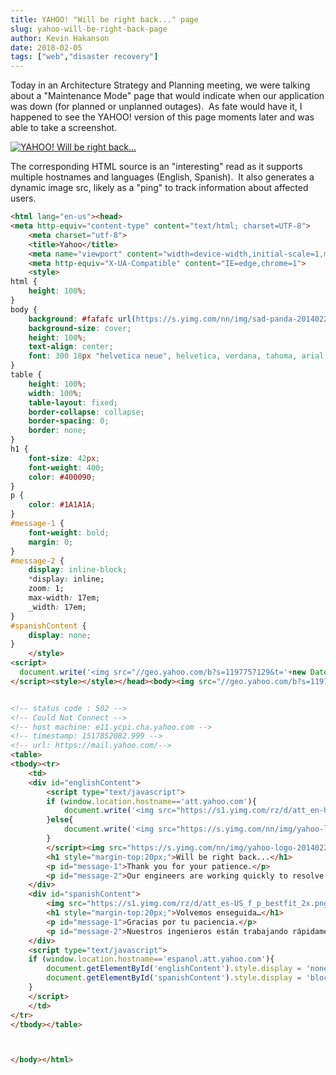 ```yaml
---
title: YAHOO! "Will be right back..." page
slug: yahoo-will-be-right-back-page
author: Kevin Hakanson
date: 2018-02-05
tags: ["web","disaster recovery"]
---
```

Today in an Architecture Strategy and Planning meeting, we were talking about a "Maintenance Mode" page that would indicate when our application was down (for planned or unplanned outages).  As fate would have it, I happened to see the YAHOO! version of this page moments later and was able to take a screenshot.

[![YAHOO! Will be right back...](images/pastedImage_1.png)](images/pastedImage_1.png)

The corresponding HTML source is an "interesting" read as it supports multiple hostnames and languages (English, Spanish).  It also generates a dynamic image src, likely as a "ping" to track information about affected users.

```html
<html lang="en-us"><head>
<meta http-equiv="content-type" content="text/html; charset=UTF-8">
    <meta charset="utf-8">
    <title>Yahoo</title>
    <meta name="viewport" content="width=device-width,initial-scale=1,minimal-ui">
    <meta http-equiv="X-UA-Compatible" content="IE=edge,chrome=1">
    <style>
html {
    height: 100%;
}
body {
    background: #fafafc url(https://s.yimg.com/nn/img/sad-panda-201402200631.png) 50% 50%;
    background-size: cover;
    height: 100%;
    text-align: center;
    font: 300 18px "helvetica neue", helvetica, verdana, tahoma, arial, sans-serif;
}
table {
    height: 100%;
    width: 100%;
    table-layout: fixed;
    border-collapse: collapse;
    border-spacing: 0;
    border: none;
}
h1 {
    font-size: 42px;
    font-weight: 400;
    color: #400090;
}
p {
    color: #1A1A1A;
}
#message-1 {
    font-weight: bold;
    margin: 0;
}
#message-2 {
    display: inline-block;
    *display: inline;
    zoom: 1;
    max-width: 17em;
    _width: 17em;
}
#spanishContent {
    display: none;
}
    </style>
<script>
  document.write('<img src="//geo.yahoo.com/b?s=1197757129&t='+new Date().getTime()+'&err_url='+encodeURIComponent(document.URL)+'&err=502&test='+encodeURIComponent('-')+'" width="0px" height="0px"/>');
</script><style></style></head><body><img src="//geo.yahoo.com/b?s=1197757129&amp;t=1517852144181&amp;err_url=https%3A%2F%2Fmail.yahoo.com%2F&amp;err=502&amp;test=-" width="0px" height="0px" hidden="" style="display: none !important;">


<!-- status code : 502 -->
<!-- Could Not Connect -->
<!-- host machine: e11.ycpi.cha.yahoo.com -->
<!-- timestamp: 1517852082.999 -->
<!-- url: https://mail.yahoo.com/-->
<table>
<tbody><tr>
    <td>
    <div id="englishContent">
        <script type="text/javascript">
        if (window.location.hostname=='att.yahoo.com'){
            document.write('<img src="https://s1.yimg.com/rz/d/att_en-US_f_p_bestfit_2x.png" alt="AT&T">');
        }else{
            document.write('<img src="https://s.yimg.com/nn/img/yahoo-logo-201402200629.png" alt="Yahoo Logo">');
        }    
        </script><img src="https://s.yimg.com/nn/img/yahoo-logo-201402200629.png" alt="Yahoo Logo"> 
        <h1 style="margin-top:20px;">Will be right back...</h1>
        <p id="message-1">Thank you for your patience.</p>
        <p id="message-2">Our engineers are working quickly to resolve the issue.</p>
    </div>
    <div id="spanishContent"> 
        <img src="https://s1.yimg.com/rz/d/att_es-US_f_p_bestfit_2x.png" alt="AT&amp;T En Vivo" style="max-width:310px">
        <h1 style="margin-top:20px;">Volvemos enseguida…</h1>
        <p id="message-1">Gracias por tu paciencia.</p>
        <p id="message-2">Nuestros ingenieros están trabajando rápidamente para resolver el problema.</p>
    </div>
    <script type="text/javascript">
    if (window.location.hostname=='espanol.att.yahoo.com'){
        document.getElementById('englishContent').style.display = 'none';
        document.getElementById('spanishContent').style.display = 'block';
    }   
    </script>
    </td>
</tr>
</tbody></table>



</body></html>
```